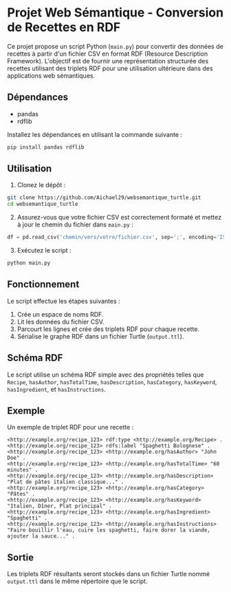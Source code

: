 # Projet Web Sémantique - Conversion de Recettes en RDF

Ce projet propose un script Python (`main.py`) pour convertir des données de recettes à partir d'un fichier CSV en format RDF (Resource Description Framework). L'objectif est de fournir une représentation structurée des recettes utilisant des triplets RDF pour une utilisation ultérieure dans des applications web sémantiques.

## Dépendances

- pandas
- rdflib

Installez les dépendances en utilisant la commande suivante :

```bash
pip install pandas rdflib
```

## Utilisation

1. Clonez le dépôt :

```bash
git clone https://github.com/Aichael29/websemantique_turtle.git
cd websemantique_turtle
```

2. Assurez-vous que votre fichier CSV est correctement formaté et mettez à jour le chemin du fichier dans `main.py` :

```python
df = pd.read_csv('chemin/vers/votre/fichier.csv', sep=';', encoding='ISO-8859-1')
```

3. Exécutez le script :

```bash
python main.py
```

## Fonctionnement

Le script effectue les étapes suivantes :

1. Crée un espace de noms RDF.
2. Lit les données du fichier CSV.
3. Parcourt les lignes et crée des triplets RDF pour chaque recette.
4. Sérialise le graphe RDF dans un fichier Turtle (`output.ttl`).

## Schéma RDF

Le script utilise un schéma RDF simple avec des propriétés telles que `Recipe`, `hasAuthor`, `hasTotalTime`, `hasDescription`, `hasCategory`, `hasKeyword`, `hasIngredient`, et `hasInstructions`.

## Exemple

Un exemple de triplet RDF pour une recette :

```turtle
<http://example.org/recipe_123> rdf:type <http://example.org/Recipe> .
<http://example.org/recipe_123> rdfs:label "Spaghetti Bolognese" .
<http://example.org/recipe_123> <http://example.org/hasAuthor> "John Doe" .
<http://example.org/recipe_123> <http://example.org/hasTotalTime> "60 minutes" .
<http://example.org/recipe_123> <http://example.org/hasDescription> "Plat de pâtes italien classique..." .
<http://example.org/recipe_123> <http://example.org/hasCategory> "Pâtes" .
<http://example.org/recipe_123> <http://example.org/hasKeyword> "Italien, Dîner, Plat principal" .
<http://example.org/recipe_123> <http://example.org/hasIngredient> "Spaghetti" .
<http://example.org/recipe_123> <http://example.org/hasInstructions> "Faire bouillir l'eau, cuire les spaghetti, faire dorer la viande, ajouter la sauce..." .
```

## Sortie

Les triplets RDF résultants seront stockés dans un fichier Turtle nommé `output.ttl` dans le même répertoire que le script.
